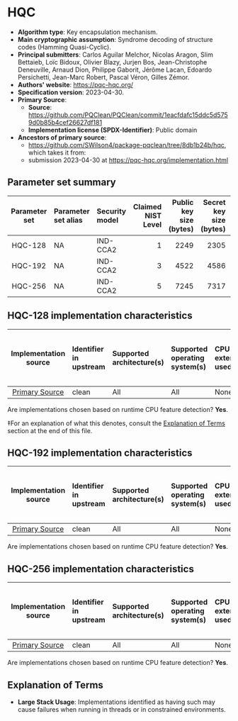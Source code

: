# HQC

- **Algorithm type**: Key encapsulation mechanism.
- **Main cryptographic assumption**: Syndrome decoding of structure codes (Hamming Quasi-Cyclic).
- **Principal submitters**: Carlos Aguilar Melchor, Nicolas Aragon, Slim Bettaieb, Loïc Bidoux, Olivier Blazy, Jurjen Bos, Jean-Christophe Deneuville, Arnaud Dion, Philippe Gaborit, Jérôme Lacan, Edoardo Persichetti, Jean-Marc Robert, Pascal Véron, Gilles Zémor.
- **Authors' website**: https://pqc-hqc.org/
- **Specification version**: 2023-04-30.
- **Primary Source**<a name="primary-source"></a>:
  - **Source**: https://github.com/PQClean/PQClean/commit/1eacfdafc15ddc5d5759d0b85b4cef26627df181
  - **Implementation license (SPDX-Identifier)**: Public domain
- **Ancestors of primary source**:
  - https://github.com/SWilson4/package-pqclean/tree/8db1b24b/hqc, which takes it from:
  - submission 2023-04-30 at https://pqc-hqc.org/implementation.html

## Parameter set summary

|  Parameter set  | Parameter set alias   | Security model   |   Claimed NIST Level |   Public key size (bytes) |   Secret key size (bytes) |   Ciphertext size (bytes) |   Shared secret size (bytes) |   Keypair coins (bytes) |   Encapsulation coins (bytes) |
|:---------------:|:----------------------|:-----------------|---------------------:|--------------------------:|--------------------------:|--------------------------:|-----------------------------:|------------------------:|------------------------------:|
|     HQC-128     | NA                    | IND-CCA2         |                    1 |                      2249 |                      2305 |                      4433 |                           64 |                       0 |                             0 |
|     HQC-192     | NA                    | IND-CCA2         |                    3 |                      4522 |                      4586 |                      8978 |                           64 |                       0 |                             0 |
|     HQC-256     | NA                    | IND-CCA2         |                    5 |                      7245 |                      7317 |                     14421 |                           64 |                       0 |                             0 |

## HQC-128 implementation characteristics

|       Implementation source       | Identifier in upstream   | Supported architecture(s)   | Supported operating system(s)   | CPU extension(s) used   | No branching-on-secrets claimed?   | No branching-on-secrets checked by valgrind?   | Large stack usage?‡   |
|:---------------------------------:|:-------------------------|:----------------------------|:--------------------------------|:------------------------|:-----------------------------------|:-----------------------------------------------|:----------------------|
| [Primary Source](#primary-source) | clean                    | All                         | All                             | None                    | True                               | True                                           | False                 |

Are implementations chosen based on runtime CPU feature detection? **Yes**.

 ‡For an explanation of what this denotes, consult the [Explanation of Terms](#explanation-of-terms) section at the end of this file.

## HQC-192 implementation characteristics

|       Implementation source       | Identifier in upstream   | Supported architecture(s)   | Supported operating system(s)   | CPU extension(s) used   | No branching-on-secrets claimed?   | No branching-on-secrets checked by valgrind?   | Large stack usage?   |
|:---------------------------------:|:-------------------------|:----------------------------|:--------------------------------|:------------------------|:-----------------------------------|:-----------------------------------------------|:---------------------|
| [Primary Source](#primary-source) | clean                    | All                         | All                             | None                    | True                               | True                                           | False                |

Are implementations chosen based on runtime CPU feature detection? **Yes**.

## HQC-256 implementation characteristics

|       Implementation source       | Identifier in upstream   | Supported architecture(s)   | Supported operating system(s)   | CPU extension(s) used   | No branching-on-secrets claimed?   | No branching-on-secrets checked by valgrind?   | Large stack usage?   |
|:---------------------------------:|:-------------------------|:----------------------------|:--------------------------------|:------------------------|:-----------------------------------|:-----------------------------------------------|:---------------------|
| [Primary Source](#primary-source) | clean                    | All                         | All                             | None                    | True                               | True                                           | False                |

Are implementations chosen based on runtime CPU feature detection? **Yes**.

## Explanation of Terms

- **Large Stack Usage**: Implementations identified as having such may cause failures when running in threads or in constrained environments.